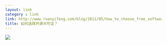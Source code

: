 ```yaml
---
layout: link
category : link
link: http://www.ruanyifeng.com/blog/2011/05/how_to_choose_free_software_licenses.html
title: 如何选择开源许可证？
---
```


<img src="http://image.beekka.com/blog/201105/bg2011050101.png" />
